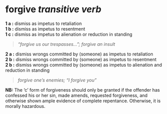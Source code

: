 # forgive *transitive verb*

**1 a :** dismiss as impetus to retaliation<br>
**1 b :** dismiss as impetus to resentment<br>
**1 c :** dismiss as impetus to alienation or reduction in standing
> _“forgive us our trespasses…”; forgive an insult_

**2 a :** dismiss wrongs committed by (someone) as impetus to retaliation<br>
**2 b :** dismiss wrongs committed by (someone) as impetus to resentment<br>
**2 b :** dismiss wrongs committed by (someone) as impetus to alienation and reduction in standing
> _forgive one’s enemies; “I forgive you”_

**NB:** The ‘c’ form of forgiveness should only be granted if the offender has confessed his or her sin, made amends, requested forgiveness, and otherwise shown ample evidence of complete repentance. Otherwise, it is morally hazardous.

